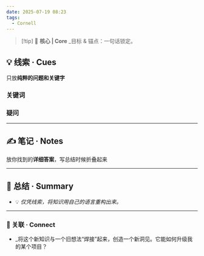 ```yaml
---
date: 2025-07-19 08:23
tags:
  - Cornell
---
```

> [!tip] 🎯 **核心 | Core** _目标 & 锚点：一句话锁定。
> 

## 💡 线索 · Cues

只放**纯粹的问题和关键字**

### 关键词


### 疑问



---
## ✍️ 笔记 · Notes

放你找到的**详细答案**，写总结时候折叠起来




---
## 📜 总结 · Summary

- 💡 _仅凭线索，将知识用自己的语言重构出来。_



---
### 🔗 关联 · Connect

- _将这个新知识与一个旧想法“焊接”起来，创造一个新洞见。它能如何升级我的某个项目？
